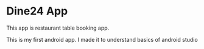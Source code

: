 Dine24 App
====================

This app is restaurant table booking app.

This is my first android app. I made it to understand basics of android studio
